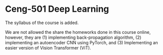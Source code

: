 # Ceng-501 Deep Learning

The syllabus of the course is added. 

We are not allowed the share the homeworks done in this course online, however, they are (1) implementing back-propagation algorithm, (2) implementing an autoencoder CNN 
using PyTorch, and (3) Implementing an easier version of Vision Transformer (ViT).
